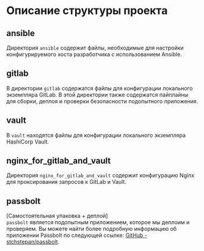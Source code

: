 # Описание структуры проекта

## ansible

Директория `ansible` содержит файлы, необходимые для настройки конфигурируемого хоста разработчика с использованием Ansible.

## gitlab

В директории `gitlab` содержатся файлы для конфигурации локального экземпляра GitLab. В этой директории также содержатся пайплайны для сборки, деплоя и проверки безопасности подопытного приложения.

## vault

В `vault` находятся файлы для конфигурации локального экземпляра HashiCorp Vault.

## nginx_for_gitlab_and_vault

Директория `nginx_for_gitlab_and_vault` содержит конфигурацию Nginx для проксирования запросов к GitLab и Vault.

## passbolt
[Самостоятельная упаковка + деплой] \
`passbolt` является подопытным приложением, которое мы деплоим и проверяем. Вы можете найти более подробную информацию об приложении Passbolt по следующей ссылке: [GitHub - stchstepan/passbolt](https://github.com/stchstepan/passbolt).

